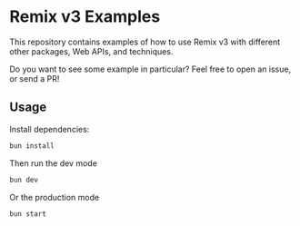 # Remix v3 Examples

This repository contains examples of how to use Remix v3 with different other packages, Web APIs, and techniques.

Do you want to see some example in particular? Feel free to open an issue, or send a PR!

## Usage

Install dependencies:

```bash
bun install
```

Then run the dev mode

```bash
bun dev
```

Or the production mode

```bash
bun start
```
